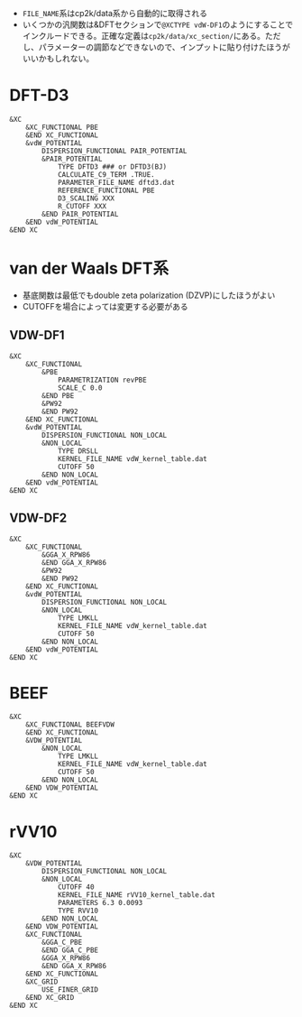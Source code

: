 * `FILE_NAME`系はcp2k/data系から自動的に取得される
* いくつかの汎関数は&DFTセクションで`@XCTYPE vdW-DF1`のようにすることでインクルードできる。正確な定義は`cp2k/data/xc_section/`にある。ただし、パラメーターの調節などできないので、インプットに貼り付けたほうがいいかもしれない。

# DFT-D3
```
&XC
    &XC_FUNCTIONAL PBE
    &END XC_FUNCTIONAL
    &vdW_POTENTIAL
        DISPERSION_FUNCTIONAL PAIR_POTENTIAL
        &PAIR_POTENTIAL
            TYPE DFTD3 ### or DFTD3(BJ)
            CALCULATE_C9_TERM .TRUE.
            PARAMETER_FILE_NAME dftd3.dat
            REFERENCE_FUNCTIONAL PBE
            D3_SCALING XXX
            R_CUTOFF XXX
        &END PAIR_POTENTIAL
    &END vdW_POTENTIAL
&END XC
```

# van der Waals DFT系
* 基底関数は最低でもdouble zeta polarization (DZVP)にしたほうがよい
* CUTOFFを場合によっては変更する必要がある

## VDW-DF1
```
&XC
    &XC_FUNCTIONAL
        &PBE
            PARAMETRIZATION revPBE
            SCALE_C 0.0
        &END PBE
        &PW92
        &END PW92
    &END XC_FUNCTIONAL
    &vdW_POTENTIAL
        DISPERSION_FUNCTIONAL NON_LOCAL
        &NON_LOCAL
            TYPE DRSLL
            KERNEL_FILE_NAME vdW_kernel_table.dat
            CUTOFF 50
        &END NON_LOCAL
    &END vdW_POTENTIAL
&END XC
```
## VDW-DF2
```
&XC
    &XC_FUNCTIONAL
        &GGA_X_RPW86
        &END GGA_X_RPW86
        &PW92
        &END PW92
    &END XC_FUNCTIONAL
    &vdW_POTENTIAL
        DISPERSION_FUNCTIONAL NON_LOCAL
        &NON_LOCAL
            TYPE LMKLL
            KERNEL_FILE_NAME vdW_kernel_table.dat
            CUTOFF 50
        &END NON_LOCAL
    &END vdW_POTENTIAL
&END XC
```

# BEEF
```
&XC
    &XC_FUNCTIONAL BEEFVDW
    &END XC_FUNCTIONAL
    &VDW_POTENTIAL
        &NON_LOCAL
            TYPE LMKLL
            KERNEL_FILE_NAME vdW_kernel_table.dat
            CUTOFF 50
        &END NON_LOCAL
    &END VDW_POTENTIAL
&END XC
```

# rVV10
```
&XC
    &VDW_POTENTIAL
        DISPERSION_FUNCTIONAL NON_LOCAL
        &NON_LOCAL
            CUTOFF 40
            KERNEL_FILE_NAME rVV10_kernel_table.dat
            PARAMETERS 6.3 0.0093
            TYPE RVV10
        &END NON_LOCAL
    &END VDW_POTENTIAL
    &XC_FUNCTIONAL
        &GGA_C_PBE
        &END GGA_C_PBE
        &GGA_X_RPW86
        &END GGA_X_RPW86
    &END XC_FUNCTIONAL
    &XC_GRID
        USE_FINER_GRID
    &END XC_GRID
&END XC
```